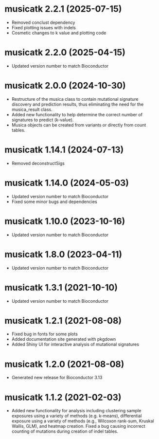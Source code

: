 # musicatk 2.2.1 (2025-07-15)
* Removed conclust dependency
* Fixed plotting issues with indels
* Cosmetic changes to k value and plotting code

# musicatk 2.2.0 (2025-04-15)
* Updated version number to match Bioconductor

# musicatk 2.0.0 (2024-10-30)
* Restructure of the musica class to contain mutational signature discovery and prediction results, thus eliminating the need for the musica_result class.
* Added new functionality to help determine the correct number of signatures to predict (k-value).
* Musica objects can be created from variants or directly from count tables.

# musicatk 1.14.1 (2024-07-13)
* Removed deconstructSigs

# musicatk 1.14.0 (2024-05-03)
* Updated version number to match Bioconductor 
* Fixed some minor bugs and dependencies

# musicatk 1.10.0 (2023-10-16)
* Updated version number to match Bioconductor

# musicatk 1.8.0 (2023-04-11)
* Updated version number to match Bioconductor

# musicatk 1.3.1 (2021-10-10)
* Updated version number to match Bioconductor

# musicatk 1.2.1 (2021-08-08)
* Fixed bug in fonts for some plots
* Added documentation site generated with pkgdown
* Added Shiny UI for interactive analysis of mutational signatures

# musicatk 1.2.0 (2021-08-08)
* Generated new release for Bioconductor 3.13

# musicatk 1.1.2 (2021-02-03)
* Added new functionality for analysis including clustering sample exposures using a variety of methods (e.g. k-means), differential exposure using a variety of methods (e.g., Wilcoxon rank-sum, Kruskal Wallis, GLM), and heatmap creation. Fixed a bug causing incorrect counting of mutations during creation of indel tables.
